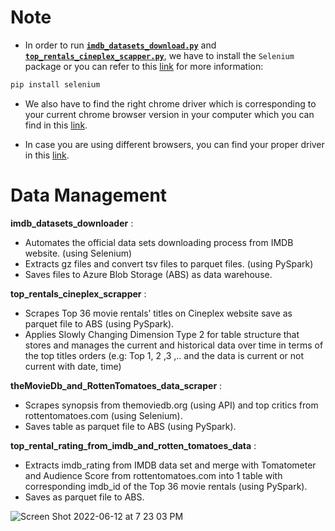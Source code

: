 # Note

* In order to run [**`imdb_datasets_download.py`**](https://github.com/Andy-Pham-72/Top-Rentals-Cineplex/blob/master/Data%20Collecting/imdb_datasets_download.py) and [**`top_rentals_cineplex_scapper.py`**](https://github.com/Andy-Pham-72/Top-Rentals-Cineplex/blob/master/Data%20Collecting/top_rentals_cineplex_scapper.py), we have to install the `Selenium` package or you can refer to this [link](https://selenium-python.readthedocs.io/installation.html#drivers) for more information:

```bash
pip install selenium
```

* We also have to find the right chrome driver which is corresponding to your current chrome browser version in your computer which you can find in this [link](https://sites.google.com/chromium.org/driver/).

* In case you are using different browsers, you can find your proper driver in this [link](https://selenium-python.readthedocs.io/installation.html#drivers).

# Data Management

**imdb_datasets_downloader** : 
* Automates the official data sets downloading process from IMDB website. (using Selenium)
* Extracts gz files and convert tsv files to parquet files. (using PySpark)
* Saves files to Azure Blob Storage (ABS) as data warehouse.

**top_rentals_cineplex_scrapper** : 
* Scrapes Top 36 movie rentals’ titles on Cineplex website save as parquet file to ABS (using PySpark).
* Applies Slowly Changing Dimension Type 2 for table structure that stores and manages the current and historical data over time in terms of the top titles orders (e.g: Top 1, 2 ,3 ,.. and the data is current or not current with date, time)

**theMovieDb_and_RottenTomatoes_data_scraper** :
* Scrapes synopsis from themoviedb.org (using API) and top critics from rottentomatoes.com (using Selenium).
* Saves table as parquet file to ABS (using PySpark).

**top_rental_rating_from_imdb_and_rotten_tomatoes_data** :
* Extracts imdb_rating from IMDB data set and merge with Tomatometer and Audience Score from rottentomatoes.com into 1 table with corresponding imdb_id of the Top 36 movie rentals (using PySpark).
* Saves as parquet file to ABS.

![Screen Shot 2022-06-12 at 7 23 03 PM](https://user-images.githubusercontent.com/70767722/173257809-33cbe4e1-c515-4176-861a-8819dfd682dc.png)
